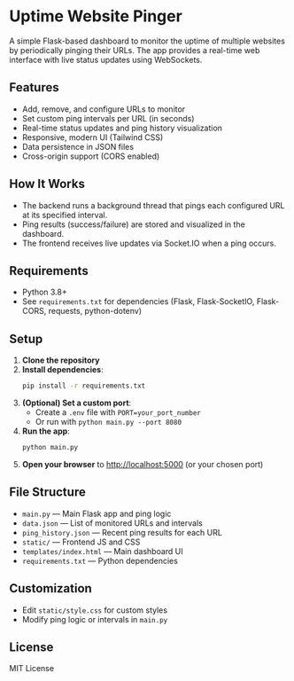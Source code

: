 # Uptime Website Pinger

A simple Flask-based dashboard to monitor the uptime of multiple websites by periodically pinging their URLs. The app provides a real-time web interface with live status updates using WebSockets.

## Features
- Add, remove, and configure URLs to monitor
- Set custom ping intervals per URL (in seconds)
- Real-time status updates and ping history visualization
- Responsive, modern UI (Tailwind CSS)
- Data persistence in JSON files
- Cross-origin support (CORS enabled)

## How It Works
- The backend runs a background thread that pings each configured URL at its specified interval.
- Ping results (success/failure) are stored and visualized in the dashboard.
- The frontend receives live updates via Socket.IO when a ping occurs.

## Requirements
- Python 3.8+
- See `requirements.txt` for dependencies (Flask, Flask-SocketIO, Flask-CORS, requests, python-dotenv)

## Setup
1. **Clone the repository**
2. **Install dependencies**:
   ```sh
   pip install -r requirements.txt
   ```
3. **(Optional) Set a custom port**:
   - Create a `.env` file with `PORT=your_port_number`
   - Or run with `python main.py --port 8080`
4. **Run the app**:
   ```sh
   python main.py
   ```
5. **Open your browser** to [http://localhost:5000](http://localhost:5000) (or your chosen port)

## File Structure
- `main.py` — Main Flask app and ping logic
- `data.json` — List of monitored URLs and intervals
- `ping_history.json` — Recent ping results for each URL
- `static/` — Frontend JS and CSS
- `templates/index.html` — Main dashboard UI
- `requirements.txt` — Python dependencies

## Customization
- Edit `static/style.css` for custom styles
- Modify ping logic or intervals in `main.py`

## License
MIT License
